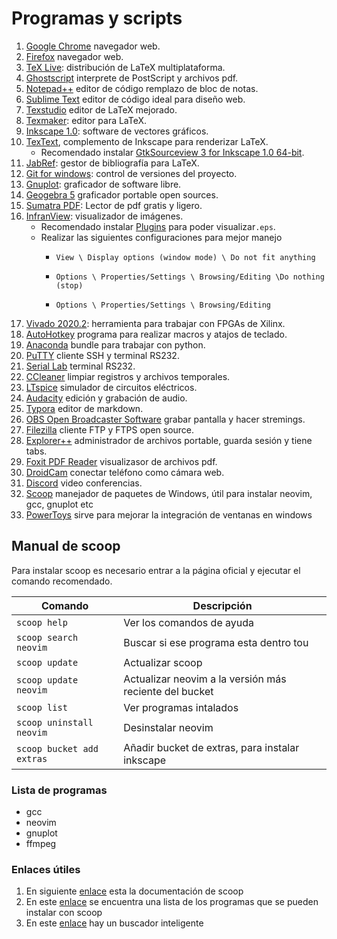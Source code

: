# Programas y scripts


1. [Google Chrome](https://www.google.com/intl/es/chrome/) navegador web.
2. [Firefox](https://www.mozilla.org/es-MX/firefox/new/) navegador web.
3. [TeX Live](http://mirrors.ibiblio.org/CTAN/systems/texlive/Images/): distribución de LaTeX multiplataforma.
4. [Ghostscript](https://ghostscript.com/index.html) interprete de PostScript y archivos pdf.
5. [Notepad++](https://notepad-plus-plus.org/downloads/) editor de código remplazo de bloc de notas.
6. [Sublime Text](https://www.sublimetext.com/) editor de código ideal para diseño web.
7. [Texstudio](https://www.texstudio.org/) editor de LaTeX mejorado.
8. [Texmaker](https://www.xm1math.net/texmaker/): editor para LaTeX.
9. [Inkscape 1.0](https://inkscape.org/release/inkscape-1.0/): software de vectores gráficos.
7. [TexText](https://textext.github.io/textext/), complemento de Inkscape para renderizar LaTeX.
   - Recomendado instalar [GtkSourceview 3 for Inkscape 1.0 64-bit](https://github.com/textext/gtksourceview-for-inkscape-windows/releases/download/1.0.0/Install-GtkSourceView-3.24-Inkscape-1.0-64bit.exe).
11. [JabRef](https://www.jabref.org/): gestor de bibliografía para LaTeX.
12. [Git for windows](https://gitforwindows.org/): control de versiones del proyecto.
13. [Gnuplot](http://www.gnuplot.info/): graficador de software libre.
14. [Geogebra 5](https://wiki.geogebra.org/en/Reference:GeoGebra_Installation) graficador portable open sources.
15. [Sumatra PDF](https://www.sumatrapdfreader.org/free-pdf-reader): Lector de pdf gratis y ligero.
12. [InfranView](https://www.irfanview.com/): visualizador de imágenes.
    - Recomendado instalar [Plugins](https://www.irfanview.com/plugins.htm) para poder visualizar`.eps`.
    - Realizar las siguientes configuraciones para mejor manejo
      - `View \ Display options (window mode) \ Do not fit anything`

      - `Options \ Properties/Settings \ Browsing/Editing \Do nothing (stop)`
      - `Options \ Properties/Settings \ Browsing/Editing `
17. [Vivado 2020.2](https://www.xilinx.com/support/download/index.html/content/xilinx/en/downloadNav/vivado-design-tools/2020-2.html): herramienta para trabajar con FPGAs de Xilinx.
18. [AutoHotkey](https://www.autohotkey.com/) programa para realizar macros y atajos de teclado.
19. [Anaconda](https://www.anaconda.com/) bundle para trabajar con python.
20. [PuTTY](https://www.putty.org/) cliente SSH y terminal RS232.
21. [Serial Lab](https://github.com/ahsayde/Serial-Lab) terminal RS232.
22. [CCleaner](https://www.ccleaner.com/es-es/ccleaner/download) limpiar registros y archivos temporales.
23. [LTspice](https://www.analog.com/en/design-center/design-tools-and-calculators/ltspice-simulator.html) simulador de circuitos eléctricos.
24. [Audacity](https://www.audacityteam.org/) edición y grabación de audio.
25. [Typora](https://typora.io/) editor de markdown.
26. [OBS Open Broadcaster Software](https://obsproject.com/) grabar pantalla y hacer stremings.
27. [Filezilla](https://filezilla-project.org/) cliente FTP y FTPS open source.
28. [Explorer++](https://explorerplusplus.com/) administrador de archivos portable, guarda sesión y tiene tabs.
29. [Foxit PDF Reader](https://www.foxit.com/es-la/downloads/) visualizasor de archivos pdf.
30. [DroidCam](https://www.dev47apps.com/) conectar teléfono como cámara web.
31. [Discord](https://discord.com/) video conferencias.
31. [Scoop](https://scoop.sh/) manejador de paquetes de Windows, útil para instalar neovim, gcc, gnuplot etc
31. [PowerToys](https://docs.microsoft.com/en-us/windows/powertoys/) sirve para mejorar la integración de ventanas en windows



## Manual de scoop

Para instalar scoop es necesario entrar a la página oficial y ejecutar el comando recomendado.

| Comando                   | Descripción                                            |
| ------------------------- | ------------------------------------------------------ |
| `scoop help`              | Ver los comandos de ayuda                              |
| `scoop search neovim`     | Buscar si ese programa esta dentro tou                 |
| `scoop update`            | Actualizar scoop                                       |
| `scoop update neovim`     | Actualizar neovim a la versión más reciente del bucket |
| `scoop list`              | Ver programas intalados                                |
| `scoop uninstall neovim`  | Desinstalar neovim                                     |
| `scoop bucket add extras` | Añadir bucket de extras, para instalar inkscape        |



### Lista de programas

* gcc
* neovim
* gnuplot
* ffmpeg



### Enlaces útiles

1. En siguiente [enlace](https://scoop-docs.vercel.app/docs/concepts/Buckets.html#what-are-buckets) esta la documentación de scoop
2. En este [enlace](https://sedlar.me/scoop-frontend/) se encuentra una lista de los programas que se pueden instalar con scoop
3. En este [enlace](https://scoopsearch.github.io/#/apps?q=gcc) hay un buscador inteligente

